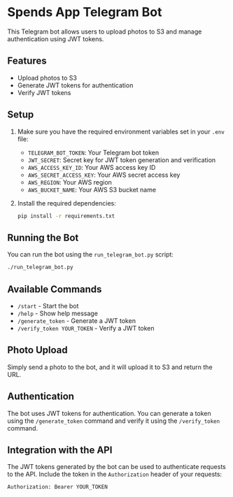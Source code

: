 # Spends App Telegram Bot

This Telegram bot allows users to upload photos to S3 and manage authentication using JWT tokens.

## Features

- Upload photos to S3
- Generate JWT tokens for authentication
- Verify JWT tokens

## Setup

1. Make sure you have the required environment variables set in your `.env` file:
   - `TELEGRAM_BOT_TOKEN`: Your Telegram bot token
   - `JWT_SECRET`: Secret key for JWT token generation and verification
   - `AWS_ACCESS_KEY_ID`: Your AWS access key ID
   - `AWS_SECRET_ACCESS_KEY`: Your AWS secret access key
   - `AWS_REGION`: Your AWS region
   - `AWS_BUCKET_NAME`: Your AWS S3 bucket name

2. Install the required dependencies:
   ```bash
   pip install -r requirements.txt
   ```

## Running the Bot

You can run the bot using the `run_telegram_bot.py` script:

```bash
./run_telegram_bot.py
```

## Available Commands

- `/start` - Start the bot
- `/help` - Show help message
- `/generate_token` - Generate a JWT token
- `/verify_token YOUR_TOKEN` - Verify a JWT token

## Photo Upload

Simply send a photo to the bot, and it will upload it to S3 and return the URL.

## Authentication

The bot uses JWT tokens for authentication. You can generate a token using the `/generate_token` command and verify it using the `/verify_token` command.

## Integration with the API

The JWT tokens generated by the bot can be used to authenticate requests to the API. Include the token in the `Authorization` header of your requests:

```
Authorization: Bearer YOUR_TOKEN
``` 